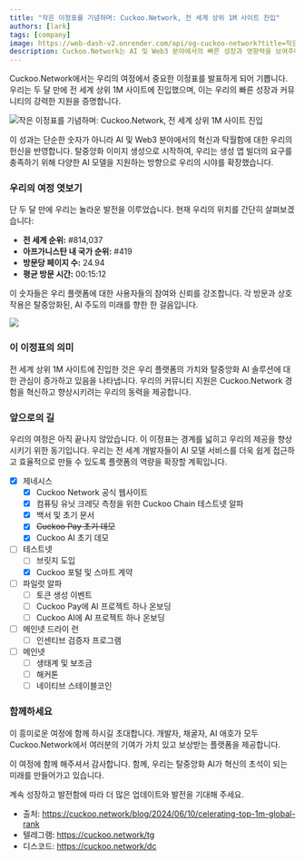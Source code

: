 ```yaml
---
title: "작은 이정표를 기념하며: Cuckoo.Network, 전 세계 상위 1M 사이트 진입"
authors: [lark]
tags: [company]
image: https://web-dash-v2.onrender.com/api/og-cuckoo-network?title=작은 이정표를 기념하며: Cuckoo.Network, 전 세계 상위 1M 사이트 진입
description: Cuckoo.Network는 AI 및 Web3 분야에서의 빠른 성장과 영향력을 보여주며 전 세계 상위 1M 사이트에 진입하는 이정표를 기념합니다.
---
```


Cuckoo.Network에서는 우리의 여정에서 중요한 이정표를 발표하게 되어 기쁩니다. 우리는 두 달 만에 전 세계 상위 1M 사이트에 진입했으며, 이는 우리의 빠른 성장과 커뮤니티의 강력한 지원을 증명합니다.

![작은 이정표를 기념하며: Cuckoo.Network, 전 세계 상위 1M 사이트 진입](https://cuckoo-network.b-cdn.net/cuckoo-network-top-1m-sites.webp "작은 이정표를 기념하며: Cuckoo.Network, 전 세계 상위 1M 사이트 진입")

이 성과는 단순한 숫자가 아니라 AI 및 Web3 분야에서의 혁신과 탁월함에 대한 우리의 헌신을 반영합니다. 탈중앙화 이미지 생성으로 시작하여, 우리는 생성 앱 빌더의 요구를 충족하기 위해 다양한 AI 모델을 지원하는 방향으로 우리의 시야를 확장했습니다.

### 우리의 여정 엿보기

단 두 달 만에 우리는 놀라운 발전을 이루었습니다. 현재 우리의 위치를 간단히 살펴보겠습니다:

- **전 세계 순위:** #814,037
- **아프가니스탄 내 국가 순위:** #419
- **방문당 페이지 수:** 24.94
- **평균 방문 시간:** 00:15:12

이 숫자들은 우리 플랫폼에 대한 사용자들의 참여와 신뢰를 강조합니다. 각 방문과 상호작용은 탈중앙화된, AI 주도의 미래를 향한 한 걸음입니다.

[![](https://cuckoo-network.b-cdn.net/cuckoo-global-rank.webp)](https://www.similarweb.com/website/cuckoo.network/)

### 이 이정표의 의미

전 세계 상위 1M 사이트에 진입한 것은 우리 플랫폼의 가치와 탈중앙화 AI 솔루션에 대한 관심이 증가하고 있음을 나타냅니다. 우리의 커뮤니티 지원은 Cuckoo.Network 경험을 혁신하고 향상시키려는 우리의 동력을 제공합니다.

### 앞으로의 길

우리의 여정은 아직 끝나지 않았습니다. 이 이정표는 경계를 넓히고 우리의 제공을 향상시키기 위한 동기입니다. 우리는 전 세계 개발자들이 AI 모델 서비스를 더욱 쉽게 접근하고 효율적으로 만들 수 있도록 플랫폼의 역량을 확장할 계획입니다.

- [x] 제네시스
  - [x] Cuckoo Network 공식 웹사이트
  - [x] 컴퓨팅 유닛 크레딧 측정을 위한 Cuckoo Chain 테스트넷 알파
  - [x] 백서 및 초기 문서
  - [x] ~~Cuckoo Pay 초기 데모~~
  - [x] Cuckoo AI 초기 데모
- [ ] 테스트넷
  - [ ] 브릿지 도입
  - [x] Cuckoo 포털 및 스마트 계약
- [ ] 파일럿 알파
  - [ ] 토큰 생성 이벤트
  - [ ] Cuckoo Pay에 AI 프로젝트 하나 온보딩
  - [ ] Cuckoo AI에 AI 프로젝트 하나 온보딩
- [ ] 메인넷 드라이 런
  - [ ] 인센티브 검증자 프로그램
- [ ] 메인넷
  - [ ] 생태계 및 보조금
  - [ ] 해커톤
  - [ ] 네이티브 스테이블코인

### 함께하세요

이 흥미로운 여정에 함께 하시길 초대합니다. 개발자, 채굴자, AI 애호가 모두 Cuckoo.Network에서 여러분의 기여가 가치 있고 보상받는 플랫폼을 제공합니다.

이 여정에 함께 해주셔서 감사합니다. 함께, 우리는 탈중앙화 AI가 혁신의 초석이 되는 미래를 만들어가고 있습니다.

계속 성장하고 발전함에 따라 더 많은 업데이트와 발전을 기대해 주세요.

- 출처: https://cuckoo.network/blog/2024/06/10/celerating-top-1m-global-rank
- 텔레그램: https://cuckoo.network/tg
- 디스코드: https://cuckoo.network/dc